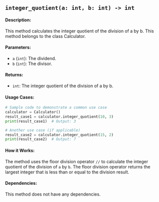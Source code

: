 ## `integer_quotient(a: int, b: int) -> int`

#### Description:
This method calculates the integer quotient of the division of a by b. This method belongs to the class Calculator.

#### Parameters:
- `a` (`int`): The dividend.
- `b` (`int`): The divisor.

#### Returns:
- `int`: The integer quotient of the division of a by b.

#### Usage Cases:

```python
# Sample code to demonstrate a common use case
calculator = Calculator()
result_case1 = calculator.integer_quotient(10, 3)
print(result_case1)  # Output: 3

# Another use case (if applicable)
result_case2 = calculator.integer_quotient(15, 2)
print(result_case2)  # Output: 7
```

#### How it Works:
The method uses the floor division operator `//` to calculate the integer quotient of the division of `a` by `b`. The floor division operator returns the largest integer that is less than or equal to the division result.

#### Dependencies:
This method does not have any dependencies.